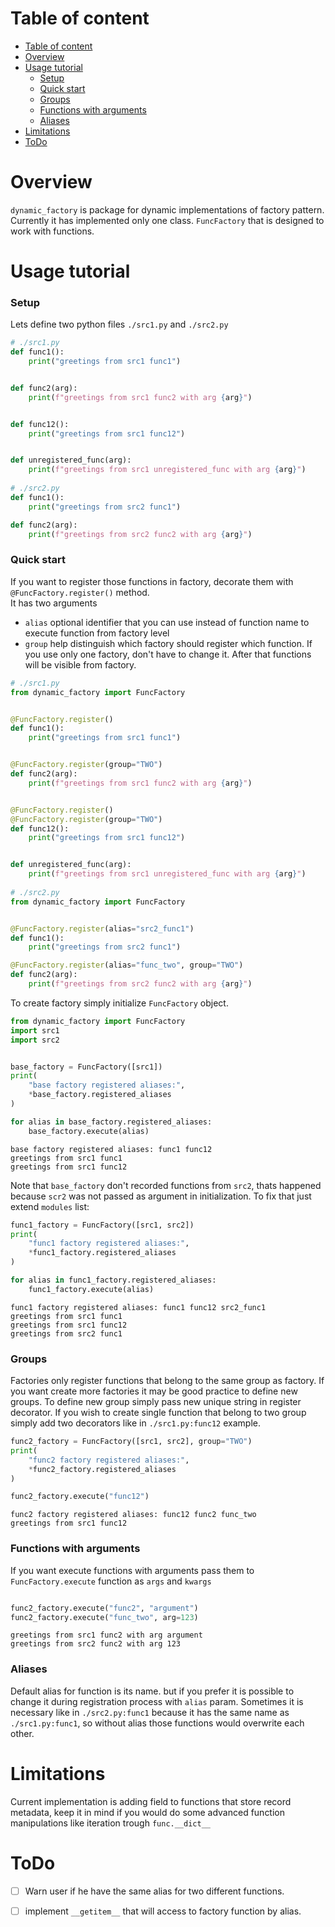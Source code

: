 # Table of content
- [Table of content](#table-of-content)
- [Overview](#overview)
- [Usage tutorial](#usage-tutorial)
    - [Setup](#setup)
    - [Quick start](#quick-start)
    - [Groups](#groups)
    - [Functions with arguments](#functions-with-arguments)
    - [Aliases](#aliases)
- [Limitations](#limitations)
- [ToDo](#todo)

# Overview

`dynamic_factory` is package for dynamic implementations of factory pattern. Currently it has implemented only one class. `FuncFactory` that is designed to work with functions.

# Usage tutorial

### Setup

Lets define two python files `./src1.py` and `./src2.py`


```python
# ./src1.py
def func1():
    print("greetings from src1 func1")


def func2(arg):
    print(f"greetings from src1 func2 with arg {arg}")


def func12():
    print("greetings from src1 func12")


def unregistered_func(arg):
    print(f"greetings from src1 unregistered_func with arg {arg}")
    
# ./src2.py
def func1():
    print("greetings from src2 func1")

def func2(arg):
    print(f"greetings from src2 func2 with arg {arg}")
```

### Quick start

If you want to register those functions in factory, decorate them with `@FuncFactory.register()` method.  
It has two arguments
- `alias` optional identifier that you can use instead of function name to execute function from factory level
- `group` help distinguish which factory should register which function. If you use only one factory, don't have to change it.
After that functions will be visible from factory.


```python
# ./src1.py
from dynamic_factory import FuncFactory


@FuncFactory.register()
def func1():
    print("greetings from src1 func1")


@FuncFactory.register(group="TWO")
def func2(arg):
    print(f"greetings from src1 func2 with arg {arg}")


@FuncFactory.register()
@FuncFactory.register(group="TWO")
def func12():
    print("greetings from src1 func12")


def unregistered_func(arg):
    print(f"greetings from src1 unregistered_func with arg {arg}")
    
# ./src2.py
from dynamic_factory import FuncFactory


@FuncFactory.register(alias="src2_func1")
def func1():
    print("greetings from src2 func1")

@FuncFactory.register(alias="func_two", group="TWO")
def func2(arg):
    print(f"greetings from src2 func2 with arg {arg}")
```

To create factory simply initialize `FuncFactory` object.


```python
from dynamic_factory import FuncFactory
import src1
import src2


base_factory = FuncFactory([src1])
print(
    "base factory registered aliases:", 
    *base_factory.registered_aliases
)

for alias in base_factory.registered_aliases:
    base_factory.execute(alias)
```

    base factory registered aliases: func1 func12
    greetings from src1 func1
    greetings from src1 func12


Note that `base_factory` don't recorded functions from `src2`, thats happened because `scr2` was not passed as argument in initialization. To fix that just extend `modules` list:


```python
func1_factory = FuncFactory([src1, src2])
print(
    "func1 factory registered aliases:", 
    *func1_factory.registered_aliases
)

for alias in func1_factory.registered_aliases:
    func1_factory.execute(alias)
```

    func1 factory registered aliases: func1 func12 src2_func1
    greetings from src1 func1
    greetings from src1 func12
    greetings from src2 func1


### Groups

Factories only register functions that belong to the same group as factory. If you want create more factories it may be good practice to define new groups. To define new group simply pass new unique string in register decorator. If you wish to create single function that belong to two group simply add two decorators like in `./src1.py:func12` example.


```python
func2_factory = FuncFactory([src1, src2], group="TWO")
print(
    "func2 factory registered aliases:", 
    *func2_factory.registered_aliases
)

func2_factory.execute("func12")
```

    func2 factory registered aliases: func12 func2 func_two
    greetings from src1 func12


### Functions with arguments
If you want execute functions with arguments pass them to `FuncFactory.execute` function as `args` and `kwargs`


```python

func2_factory.execute("func2", "argument")
func2_factory.execute("func_two", arg=123)
```

    greetings from src1 func2 with arg argument
    greetings from src2 func2 with arg 123


### Aliases
Default alias for function is its name. but if you prefer it is possible to change it during registration process with `alias` param. Sometimes it is necessary like in `./src2.py:func1` because it has the same name as `./src1.py:func1`, so without alias those functions would overwrite each other. 

# Limitations
Current implementation is adding field to functions that store record metadata, keep it in mind if you would do some advanced function manipulations like iteration trough `func.__dict__`

# ToDo
- [ ] Warn user if he have the same alias for two different functions.
- [ ] implement `__getitem__` that will access to factory function by alias.

